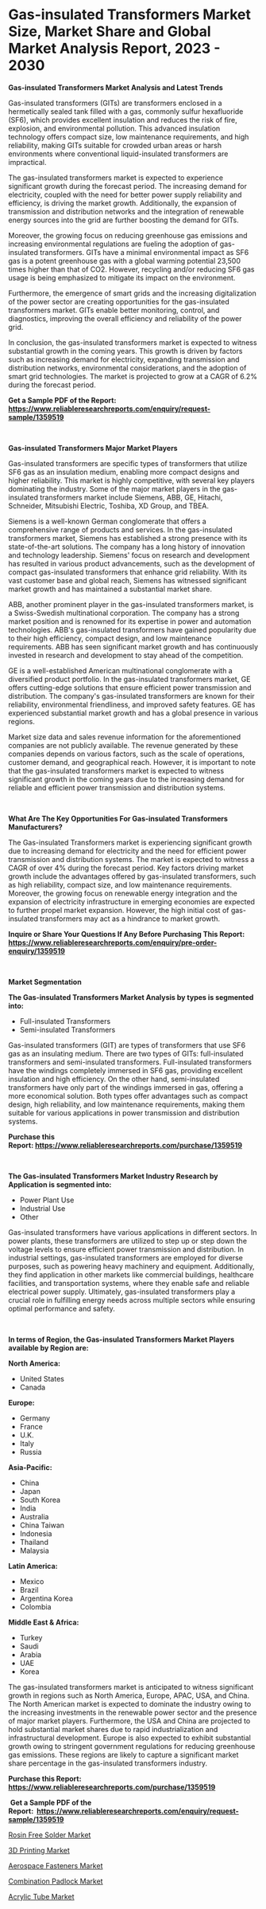 <p><h1>Gas-insulated Transformers Market Size, Market Share and Global Market Analysis Report, 2023 - 2030</h1></p><p><strong>Gas-insulated Transformers Market Analysis and Latest Trends</strong></p>
<p><p>Gas-insulated transformers (GITs) are transformers enclosed in a hermetically sealed tank filled with a gas, commonly sulfur hexafluoride (SF6), which provides excellent insulation and reduces the risk of fire, explosion, and environmental pollution. This advanced insulation technology offers compact size, low maintenance requirements, and high reliability, making GITs suitable for crowded urban areas or harsh environments where conventional liquid-insulated transformers are impractical.</p><p>The gas-insulated transformers market is expected to experience significant growth during the forecast period. The increasing demand for electricity, coupled with the need for better power supply reliability and efficiency, is driving the market growth. Additionally, the expansion of transmission and distribution networks and the integration of renewable energy sources into the grid are further boosting the demand for GITs.</p><p>Moreover, the growing focus on reducing greenhouse gas emissions and increasing environmental regulations are fueling the adoption of gas-insulated transformers. GITs have a minimal environmental impact as SF6 gas is a potent greenhouse gas with a global warming potential 23,500 times higher than that of CO2. However, recycling and/or reducing SF6 gas usage is being emphasized to mitigate its impact on the environment.</p><p>Furthermore, the emergence of smart grids and the increasing digitalization of the power sector are creating opportunities for the gas-insulated transformers market. GITs enable better monitoring, control, and diagnostics, improving the overall efficiency and reliability of the power grid.</p><p>In conclusion, the gas-insulated transformers market is expected to witness substantial growth in the coming years. This growth is driven by factors such as increasing demand for electricity, expanding transmission and distribution networks, environmental considerations, and the adoption of smart grid technologies. The market is projected to grow at a CAGR of 6.2% during the forecast period.</p></p>
<p><strong>Get a Sample PDF of the Report:&nbsp; <a href="https://www.reliableresearchreports.com/enquiry/request-sample/1359519">https://www.reliableresearchreports.com/enquiry/request-sample/1359519</a></strong></p>
<p>&nbsp;</p>
<p><strong>Gas-insulated Transformers Major Market Players</strong></p>
<p><p>Gas-insulated transformers are specific types of transformers that utilize SF6 gas as an insulation medium, enabling more compact designs and higher reliability. This market is highly competitive, with several key players dominating the industry. Some of the major market players in the gas-insulated transformers market include Siemens, ABB, GE, Hitachi, Schneider, Mitsubishi Electric, Toshiba, XD Group, and TBEA.</p><p>Siemens is a well-known German conglomerate that offers a comprehensive range of products and services. In the gas-insulated transformers market, Siemens has established a strong presence with its state-of-the-art solutions. The company has a long history of innovation and technology leadership. Siemens' focus on research and development has resulted in various product advancements, such as the development of compact gas-insulated transformers that enhance grid reliability. With its vast customer base and global reach, Siemens has witnessed significant market growth and has maintained a substantial market share.</p><p>ABB, another prominent player in the gas-insulated transformers market, is a Swiss-Swedish multinational corporation. The company has a strong market position and is renowned for its expertise in power and automation technologies. ABB's gas-insulated transformers have gained popularity due to their high efficiency, compact design, and low maintenance requirements. ABB has seen significant market growth and has continuously invested in research and development to stay ahead of the competition.</p><p>GE is a well-established American multinational conglomerate with a diversified product portfolio. In the gas-insulated transformers market, GE offers cutting-edge solutions that ensure efficient power transmission and distribution. The company's gas-insulated transformers are known for their reliability, environmental friendliness, and improved safety features. GE has experienced substantial market growth and has a global presence in various regions.</p><p>Market size data and sales revenue information for the aforementioned companies are not publicly available. The revenue generated by these companies depends on various factors, such as the scale of operations, customer demand, and geographical reach. However, it is important to note that the gas-insulated transformers market is expected to witness significant growth in the coming years due to the increasing demand for reliable and efficient power transmission and distribution systems.</p></p>
<p>&nbsp;</p>
<p><strong>What Are The Key Opportunities For Gas-insulated Transformers Manufacturers?</strong></p>
<p><p>The Gas-insulated Transformers market is experiencing significant growth due to increasing demand for electricity and the need for efficient power transmission and distribution systems. The market is expected to witness a CAGR of over 4% during the forecast period. Key factors driving market growth include the advantages offered by gas-insulated transformers, such as high reliability, compact size, and low maintenance requirements. Moreover, the growing focus on renewable energy integration and the expansion of electricity infrastructure in emerging economies are expected to further propel market expansion. However, the high initial cost of gas-insulated transformers may act as a hindrance to market growth.</p></p>
<p><strong>Inquire or Share Your Questions If Any Before Purchasing This Report: <a href="https://www.reliableresearchreports.com/enquiry/pre-order-enquiry/1359519">https://www.reliableresearchreports.com/enquiry/pre-order-enquiry/1359519</a></strong></p>
<p>&nbsp;</p>
<p><strong>Market Segmentation</strong></p>
<p><strong>The Gas-insulated Transformers Market Analysis by types is segmented into:</strong></p>
<p><ul><li>Full-insulated Transformers</li><li>Semi-insulated Transformers</li></ul></p>
<p><p>Gas-insulated transformers (GIT) are types of transformers that use SF6 gas as an insulating medium. There are two types of GITs: full-insulated transformers and semi-insulated transformers. Full-insulated transformers have the windings completely immersed in SF6 gas, providing excellent insulation and high efficiency. On the other hand, semi-insulated transformers have only part of the windings immersed in gas, offering a more economical solution. Both types offer advantages such as compact design, high reliability, and low maintenance requirements, making them suitable for various applications in power transmission and distribution systems.</p></p>
<p><strong>Purchase this Report:&nbsp;<a href="https://www.reliableresearchreports.com/purchase/1359519">https://www.reliableresearchreports.com/purchase/1359519</a></strong></p>
<p>&nbsp;</p>
<p><strong>The Gas-insulated Transformers Market Industry Research by Application is segmented into:</strong></p>
<p><ul><li>Power Plant Use</li><li>Industrial Use</li><li>Other</li></ul></p>
<p><p>Gas-insulated transformers have various applications in different sectors. In power plants, these transformers are utilized to step up or step down the voltage levels to ensure efficient power transmission and distribution. In industrial settings, gas-insulated transformers are employed for diverse purposes, such as powering heavy machinery and equipment. Additionally, they find application in other markets like commercial buildings, healthcare facilities, and transportation systems, where they enable safe and reliable electrical power supply. Ultimately, gas-insulated transformers play a crucial role in fulfilling energy needs across multiple sectors while ensuring optimal performance and safety.</p></p>
<p>&nbsp;</p>
<p><strong>In terms of Region, the Gas-insulated Transformers Market Players available by Region are:</strong></p>
<p>
    <p> <strong> North America: </strong>
        <ul>
            <li>United States</li>
            <li>Canada</li>
        </ul>
        </p> 
    <p> <strong> Europe: </strong>
        <ul>
            <li>Germany</li>
            <li>France</li>
            <li>U.K.</li>
            <li>Italy</li>
            <li>Russia</li>
        </ul>
        </p> 
    <p> <strong> Asia-Pacific: </strong>
        <ul>
            <li>China</li>
            <li>Japan</li>
            <li>South Korea</li>
            <li>India</li>
            <li>Australia</li>
            <li>China Taiwan</li>
            <li>Indonesia</li>
            <li>Thailand</li>
            <li>Malaysia</li>
        </ul>
        </p> 
    <p> <strong> Latin America: </strong>
        <ul>
            <li>Mexico</li>
            <li>Brazil</li>
            <li>Argentina Korea</li>
            <li>Colombia</li>
        </ul>
        </p> 
    <p> <strong> Middle East & Africa: </strong>
        <ul>
            <li>Turkey</li>
            <li>Saudi</li>
            <li>Arabia</li>
            <li>UAE</li>
            <li>Korea</li>
        </ul>
    </p>
    </p>
<p><p>The gas-insulated transformers market is anticipated to witness significant growth in regions such as North America, Europe, APAC, USA, and China. The North American market is expected to dominate the industry owing to the increasing investments in the renewable power sector and the presence of major market players. Furthermore, the USA and China are projected to hold substantial market shares due to rapid industrialization and infrastructural development. Europe is also expected to exhibit substantial growth owing to stringent government regulations for reducing greenhouse gas emissions. These regions are likely to capture a significant market share percentage in the gas-insulated transformers industry.</p></p>
<p><strong>Purchase this Report: <a href="https://www.reliableresearchreports.com/purchase/1359519">https://www.reliableresearchreports.com/purchase/1359519</a></strong></p>
<p>&nbsp;<strong>Get a Sample PDF of the Report:&nbsp;&nbsp;<a href="https://www.reliableresearchreports.com/enquiry/request-sample/1359519">https://www.reliableresearchreports.com/enquiry/request-sample/1359519</a></strong></p>
<p><strong></strong></p>
<p><p><a href="https://www.linkedin.com/pulse/rosin-free-solder-market-insights-players-forecast-till-jk5de/">Rosin Free Solder Market</a></p><p><a href="https://medium.com/@grab.track.out/3d-printing-market-size-growth-forecast-2023-2030-8f5100292809">3D Printing Market</a></p><p><a href="https://medium.com/@bulk.cream.roll/aerospace-fasteners-market-size-growth-forecast-2023-2030-3df6fe6435b1">Aerospace Fasteners Market</a></p><p><a href="https://www.linkedin.com/pulse/combination-padlock-market-research-report-provides-thorough-dmmye/">Combination Padlock Market</a></p><p><a href="https://www.linkedin.com/pulse/acrylic-tube-market-insights-players-forecast-till-2030-40wee/">Acrylic Tube Market</a></p></p>